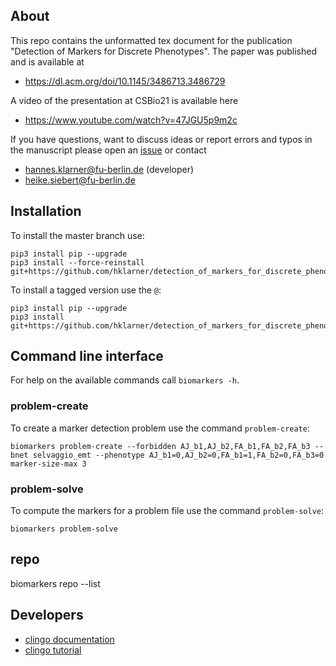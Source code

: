 
## About
This repo contains the unformatted tex document for the publication "Detection of Markers for Discrete Phenotypes".
The paper was published and is available at

 * https://dl.acm.org/doi/10.1145/3486713.3486729

A video of the presentation at CSBio21 is available here

 * https://www.youtube.com/watch?v=47JGU5p9m2c

If you have questions, want to discuss ideas or report errors and typos in the manuscript please open an [issue](http://github.com/hklarner/detection_of_markers_for_discrete_phenotypes/issues) or contact

 * hannes.klarner@fu-berlin.de (developer)
 * heike.siebert@fu-berlin.de


## Installation
To install the master branch use:

``` 
pip3 install pip --upgrade
pip3 install --force-reinstall git+https://github.com/hklarner/detection_of_markers_for_discrete_phenotypes
```

To install a tagged version use the `@`: 

``` 
pip3 install pip --upgrade
pip3 install git+https://github.com/hklarner/detection_of_markers_for_discrete_phenotypes@1.0.0
```

## Command line interface
For help on the available commands call `biomarkers -h`.

### problem-create
To create a marker detection problem use the command `problem-create`:
```
biomarkers problem-create --forbidden AJ_b1,AJ_b2,FA_b1,FA_b2,FA_b3 --bnet selvaggio_emt --phenotype AJ_b1=0,AJ_b2=0,FA_b1=1,FA_b2=0,FA_b3=0 marker-size-max 3
```

### problem-solve
To compute the markers for a problem file use the command `problem-solve`:
```
biomarkers problem-solve
```


## repo
biomarkers repo --list
## Developers
- [clingo documentation](https://potassco.org/clingo/python-api/5.4/)
- [clingo tutorial](https://potassco.org/clingo/python-api/current/clingo/)
